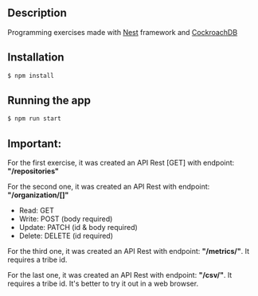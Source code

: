 ## Description

Programming exercises made with [Nest](https://github.com/nestjs/nest) framework
and [CockroachDB](https://www.cockroachlabs.com)

## Installation

```bash
$ npm install
```

## Running the app

```bash
$ npm run start
```
## Important:
For the first exercise, it was created an API Rest [GET] with endpoint: **"/repositories"**

For the second one, it was created an API Rest with endpoint: **"/organization/[<id>]"**
 - Read: GET
 - Write: POST (body required)
 - Update: PATCH (id & body required)
 - Delete: DELETE (id required)

For the third one, it was created an API Rest with endpoint: **"/metrics/<id>"**.
It requires a tribe id.

For the last one, it was created an API Rest with endpoint: **"/csv/<id>"**.
It requires a tribe id.
It's better to try it out in a web browser.